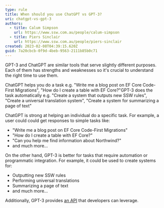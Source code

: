 ```yaml
---
type: rule
title: When should you use ChatGPT vs GPT-3?
uri: chatgpt-vs-gpt-3
authors:
  - title: Calum Simpson
    url: https://www.ssw.com.au/people/calum-simpson
  - title: Piers Sinclair
    url: https://www.ssw.com.au/people/piers-sinclair
created: 2023-02-08T04:39:15.620Z
guid: 7a20cbcb-0f9d-4beb-9563-2111b85b0c71
---
```

GPT-3 and ChatGPT are similar tools that serve slightly different purposes. Each of them has strengths and weaknesses so it's crucial to understand the right time to use them.

ChatGPT helps you do a task e.g. "Write me a blog post on EF Core Code-First Migrations", "How do I create a table with EF Core?"GPT-3 does the task automatically e.g. "Create a system that outputs new SSW rules", "Create a universal translation system", "Create a system for summarizing a page of text"

            
<!--endintro-->

ChatGPT is strong at helping an individual do a specific task. For example, a user could could get responses to simple tasks like:
* "Write me a blog post on EF Core Code-First Migrations"
* "How do I create a table with EF Core?"
* "Can you help me find information about Northwind?"
* and much more...

On the other hand, GPT-3 is better for tasks that require automation or programmatic integration. For example, it could be used to create systems for:
* Outputting new SSW rules
* Performing universal translations
* Summarizing a page of text
* and much more...

Additionally, GPT-3 provides [an API](https://openai.com/blog/openai-api) that developers can leverage.
